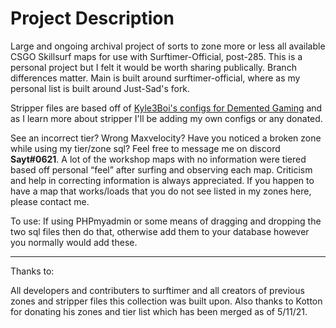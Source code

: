 # Project Description
Large and ongoing archival project of sorts to zone more or less all available CSGO Skillsurf maps for use with Surftimer-Official, post-285. This is a personal project but I felt it would be worth sharing publically. Branch differences matter. Main is built around surftimer-official, where as my personal list is built around Just-Sad's fork.

Stripper files are based off of [Kyle3Boi's configs for Demented Gaming](https://github.com/Kyli3Boi/Surftimer-Official-Stripper-Config) and as I learn more about stripper I'll be adding my own configs or any donated. 

See an incorrect tier? Wrong Maxvelocity? Have you noticed a broken zone while using my tier/zone sql? Feel free to message me on discord **Sayt#0621**. A lot of the workshop maps with no information were tiered based off personal “feel” after surfing and observing each map. Criticism and help in correcting information is always appreciated. If you happen to have a map that works/loads that you do not see listed in my zones here, please contact me.


To use:
If using PHPmyadmin or some means of dragging and dropping the two sql files then do that, otherwise add them to your database however you normally would add these.

------------------------------------------------------------------------
Thanks to:

All developers and contributers to surftimer and all creators of previous zones and stripper files this collection was built upon. Also thanks to Kotton for donating his zones and tier list which has been merged as of 5/11/21. 
